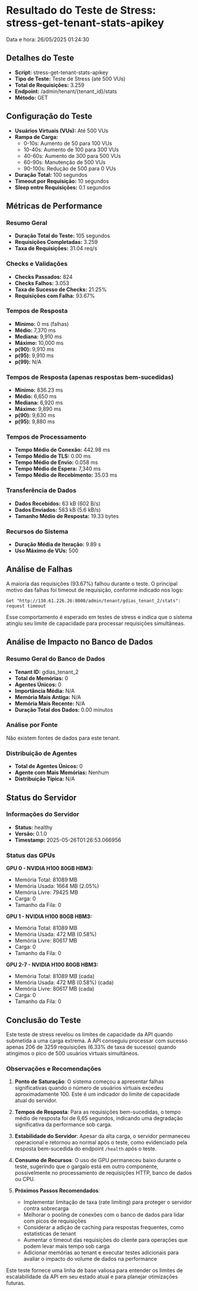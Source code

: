 # Resultado do Teste de Stress: stress-get-tenant-stats-apikey

Data e hora: 26/05/2025 01:24:30

## Detalhes do Teste

* **Script:** stress-get-tenant-stats-apikey
* **Tipo de Teste:** Teste de Stress (até 500 VUs)
* **Total de Requisições:** 3.259
* **Endpoint:** /admin/tenant/{tenant_id}/stats
* **Método:** GET

## Configuração do Teste

* **Usuários Virtuais (VUs):** Até 500 VUs
* **Rampa de Carga:**
  * 0-10s: Aumento de 50 para 100 VUs
  * 10-40s: Aumento de 100 para 300 VUs
  * 40-60s: Aumento de 300 para 500 VUs
  * 60-90s: Manutenção de 500 VUs
  * 90-100s: Redução de 500 para 0 VUs
* **Duração Total:** 100 segundos
* **Timeout por Requisição:** 10 segundos
* **Sleep entre Requisições:** 0.1 segundos

## Métricas de Performance

### Resumo Geral
* **Duração Total do Teste:** 105 segundos
* **Requisições Completadas:** 3.259
* **Taxa de Requisições:** 31.04 req/s

### Checks e Validações
* **Checks Passados:** 824
* **Checks Falhos:** 3.053
* **Taxa de Sucesso de Checks:** 21.25%
* **Requisições com Falha:** 93.67%

### Tempos de Resposta
* **Mínimo:** 0 ms (falhas)
* **Médio:** 7,370 ms
* **Mediana:** 9,910 ms
* **Máximo:** 10,000 ms
* **p(90):** 9,910 ms
* **p(95):** 9,910 ms
* **p(99):** N/A

### Tempos de Resposta (apenas respostas bem-sucedidas)
* **Mínimo:** 836.23 ms
* **Médio:** 6,650 ms
* **Mediana:** 6,920 ms
* **Máximo:** 9,890 ms
* **p(90):** 9,630 ms
* **p(95):** 9,880 ms

### Tempos de Processamento
* **Tempo Médio de Conexão:** 442.98 ms
* **Tempo Médio de TLS:** 0.00 ms
* **Tempo Médio de Envio:** 0.058 ms
* **Tempo Médio de Espera:** 7,340 ms
* **Tempo Médio de Recebimento:** 35.03 ms

### Transferência de Dados
* **Dados Recebidos:** 63 kB (602 B/s)
* **Dados Enviados:** 583 kB (5.6 kB/s)
* **Tamanho Médio de Resposta:** 19.33 bytes

### Recursos do Sistema
* **Duração Média de Iteração:** 9.89 s
* **Uso Máximo de VUs:** 500

## Análise de Falhas

A maioria das requisições (93.67%) falhou durante o teste. O principal motivo das falhas foi timeout de requisição, conforme indicado nos logs:

```
Get "http://130.61.226.26:8000/admin/tenant/gdias_tenant_2/stats": request timeout
```

Esse comportamento é esperado em testes de stress e indica que o sistema atingiu seu limite de capacidade para processar requisições simultâneas.

## Análise de Impacto no Banco de Dados

### Resumo Geral do Banco de Dados

* **Tenant ID:** gdias_tenant_2
* **Total de Memórias:** 0
* **Agentes Únicos:** 0
* **Importância Média:** N/A
* **Memória Mais Antiga:** N/A
* **Memória Mais Recente:** N/A
* **Duração Total dos Dados:** 0.00 minutos

### Análise por Fonte

Não existem fontes de dados para este tenant.

### Distribuição de Agentes

* **Total de Agentes Únicos:** 0
* **Agente com Mais Memórias:** Nenhum
* **Distribuição Típica:** N/A

## Status do Servidor

### Informações do Servidor
* **Status:** healthy
* **Versão:** 0.1.0
* **Timestamp:** 2025-05-26T01:26:53.066956

### Status das GPUs

**GPU 0 - NVIDIA H100 80GB HBM3:**
* Memória Total: 81089 MB
* Memória Usada: 1664 MB (2.05%)
* Memória Livre: 79425 MB
* Carga: 0
* Tamanho da Fila: 0

**GPU 1 - NVIDIA H100 80GB HBM3:**
* Memória Total: 81089 MB
* Memória Usada: 472 MB (0.58%)
* Memória Livre: 80617 MB
* Carga: 0
* Tamanho da Fila: 0

**GPU 2-7 - NVIDIA H100 80GB HBM3:**
* Memória Total: 81089 MB (cada)
* Memória Usada: 472 MB (0.58%) (cada)
* Memória Livre: 80617 MB (cada)
* Carga: 0
* Tamanho da Fila: 0

## Conclusão do Teste

Este teste de stress revelou os limites de capacidade da API quando submetida a uma carga extrema. A API conseguiu processar com sucesso apenas 206 de 3259 requisições (6.33% de taxa de sucesso) quando atingimos o pico de 500 usuários virtuais simultâneos.

### Observações e Recomendações

1. **Ponto de Saturação**: O sistema começou a apresentar falhas significativas quando o número de usuários virtuais excedeu aproximadamente 100. Este é um indicador do limite de capacidade atual do servidor.

2. **Tempos de Resposta**: Para as requisições bem-sucedidas, o tempo médio de resposta foi de 6,65 segundos, indicando uma degradação significativa da performance sob carga.

3. **Estabilidade do Servidor**: Apesar da alta carga, o servidor permaneceu operacional e retornou ao normal após o teste, como evidenciado pela resposta bem-sucedida do endpoint `/health` após o teste.

4. **Consumo de Recursos**: O uso de GPU permaneceu baixo durante o teste, sugerindo que o gargalo está em outro componente, possivelmente no processamento de requisições HTTP, banco de dados ou CPU.

5. **Próximos Passos Recomendados**:
   - Implementar limitação de taxa (rate limiting) para proteger o servidor contra sobrecarga
   - Melhorar o pooling de conexões com o banco de dados para lidar com picos de requisições
   - Considerar a adição de caching para respostas frequentes, como estatísticas de tenant
   - Aumentar o timeout das requisições do cliente para operações que podem levar mais tempo sob carga
   - Adicionar memórias ao tenant e executar testes adicionais para avaliar o impacto do volume de dados na performance

Este teste fornece uma linha de base valiosa para entender os limites de escalabilidade da API em seu estado atual e para planejar otimizações futuras.